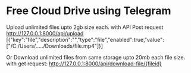 # Free Cloud Drive using Telegram

Upload unlimited files upto 2gb size each.
with API Post request http://127.0.0.1:8000/api/upload 
[{"key":"file","description":"","type":"file","enabled":true,"value":["/C:/Users/...../Downloads/file.mp4"]}]  

Or Download unlimited files from same storage upto 20mb each file size.  
with get request: http://127.0.0.1:8000/api/download-file/{fileid}

